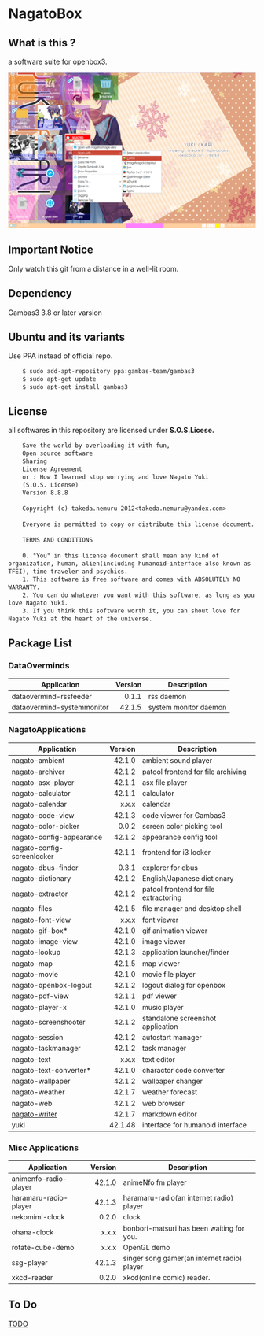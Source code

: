 # NagatoBox

## What is this ?

a software suite for openbox3.

![NAGATO_MACRO_IMAGE](./readme_extra/screenshot_001.png)

## Important Notice

Only watch this git from a distance in a well-lit room.

## Dependency

Gambas3 3.8 or later varsion

## Ubuntu and its variants

Use PPA instead of official repo.

```
    $ sudo add-apt-repository ppa:gambas-team/gambas3
    $ sudo apt-get update
    $ sudo apt-get install gambas3 
``` 

## License

all softwares in this repository are licensed under **S.O.S.Licese.**

```
    Save the world by overloading it with fun,
    Open source software
    Sharing
    License Agreement
    or : How I learned stop worrying and love Nagato Yuki
    (S.O.S. License)
    Version 8.8.8

    Copyright (c) takeda.nemuru 2012<takeda.nemuru@yandex.com>

    Everyone is permitted to copy or distribute this license document.

    TERMS AND CONDITIONS

    0. "You" in this license document shall mean any kind of organization, human, alien(including humanoid-interface also known as TFEI), time traveler and psychics.
    1. This software is free software and comes with ABSOLUTELY NO WARRANTY.
    2. You can do whatever you want with this software, as long as you love Nagato Yuki.
    3. If you think this software worth it, you can shout love for Nagato Yuki at the heart of the universe.
```

## Package List

### DataOverminds

Application			|Version	|Description
---			|----:	|----
dataovermind-rssfeeder		|0.1.1	|rss daemon
dataovermind-systemmonitor	|42.1.5	|system monitor daemon

### NagatoApplications

Application			|Version	|Description
---			|----:	|----
nagato-ambient		|42.1.0	|ambient sound player
nagato-archiver		|42.1.2	|patool frontend for file archiving
nagato-asx-player		|42.1.1	|asx file player
nagato-calculator		|42.1.1	|calculator
nagato-calendar		|x.x.x	|calendar
nagato-code-view		|42.1.3	|code viewer for Gambas3
nagato-color-picker		|0.0.2	|screen color picking tool
nagato-config-appearance	|42.1.2	|appearance config tool
nagato-config-screenlocker	|42.1.1	|frontend for i3 locker
nagato-dbus-finder		|0.3.1	|explorer for dbus
nagato-dictionary		|42.1.2	|English/Japanese dictionary
nagato-extractor		|42.1.2	|patool frontend for file extractoring
nagato-files			|42.1.5	|file manager and desktop shell
nagato-font-view		|x.x.x	|font viewer
nagato-gif-box*		|42.1.0	|gif animation viewer
nagato-image-view		|42.1.0	|image viewer
nagato-lookup		|42.1.3	|application launcher/finder
nagato-map		|42.1.5	|map viewer
nagato-movie		|42.1.0	|movie file player
nagato-openbox-logout		|42.1.2	|logout dialog for openbox
nagato-pdf-view		|42.1.1	|pdf viewer
nagato-player-x		|42.1.0	|music player
nagato-screenshooter		|42.1.2	|standalone screenshot application
nagato-session		|42.1.2	|autostart manager
nagato-taskmanager		|42.1.2	|task manager
nagato-text			|x.x.x	|text editor
nagato-text-converter*		|42.1.0	|charactor code converter
nagato-wallpaper		|42.1.2	|wallpaper changer
nagato-weather		|42.1.7	|weather forecast
nagato-web		|42.1.2	|web browser
[nagato-writer](./readme_extra/nagato-writer)	|42.1.7	|markdown editor
yuki			|42.1.48	|interface for humanoid interface

### Misc Applications

Application			|Version	|Description
---			|----:	|----
animenfo-radio-player		|42.1.0	|animeNfo fm player
haramaru-radio-player		|42.1.3	|haramaru-radio(an internet radio) player
nekomimi-clock		|0.2.0	|clock
ohana-clock		|x.x.x	|bonbori-matsuri has been waiting for you.
rotate-cube-demo		|x.x.x	|OpenGL demo
ssg-player			|42.1.3	|singer song gamer(an internet radio) player
xkcd-reader			|0.2.0	|xkcd(online comic) reader.

## To Do

[TODO](./readme_extra/NagatoBox_15.09_Summer_Camp_2015.md)
